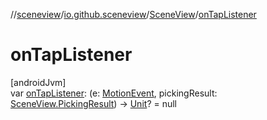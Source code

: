 //[sceneview](../../../index.md)/[io.github.sceneview](../index.md)/[SceneView](index.md)/[onTapListener](on-tap-listener.md)

# onTapListener

[androidJvm]\
var [onTapListener](on-tap-listener.md): (e: [MotionEvent](https://developer.android.com/reference/kotlin/android/view/MotionEvent.html), pickingResult: [SceneView.PickingResult](-picking-result/index.md)) -&gt; [Unit](https://kotlinlang.org/api/latest/jvm/stdlib/kotlin/-unit/index.html)? = null
